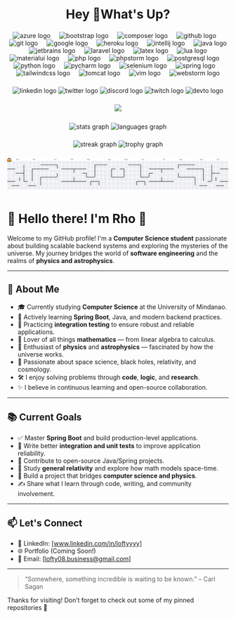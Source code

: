 <h1 align="center">Hey 👋What's Up?</h1>

###

<div align="center">
  <img src="https://cdn.jsdelivr.net/gh/devicons/devicon/icons/azure/azure-original.svg" height="60" alt="azure logo"  />
  <img width="12" />
  <img src="https://cdn.jsdelivr.net/gh/devicons/devicon/icons/bootstrap/bootstrap-original.svg" height="60" alt="bootstrap logo"  />
  <img width="12" />
  <img src="https://cdn.jsdelivr.net/gh/devicons/devicon/icons/composer/composer-original.svg" height="60" alt="composer logo"  />
  <img width="12" />
  <img src="https://cdn.jsdelivr.net/gh/devicons/devicon/icons/github/github-original.svg" height="60" alt="github logo"  />
  <img width="12" />
  <img src="https://cdn.jsdelivr.net/gh/devicons/devicon/icons/git/git-original.svg" height="60" alt="git logo"  />
  <img width="12" />
  <img src="https://cdn.jsdelivr.net/gh/devicons/devicon/icons/google/google-original.svg" height="60" alt="google logo"  />
  <img width="12" />
  <img src="https://cdn.jsdelivr.net/gh/devicons/devicon/icons/heroku/heroku-original.svg" height="60" alt="heroku logo"  />
  <img width="12" />
  <img src="https://cdn.jsdelivr.net/gh/devicons/devicon/icons/intellij/intellij-original.svg" height="60" alt="intellij logo"  />
  <img width="12" />
  <img src="https://cdn.jsdelivr.net/gh/devicons/devicon/icons/java/java-original.svg" height="60" alt="java logo"  />
  <img width="12" />
  <img src="https://cdn.jsdelivr.net/gh/devicons/devicon/icons/jetbrains/jetbrains-original.svg" height="60" alt="jetbrains logo"  />
  <img width="12" />
  <img src="https://cdn.jsdelivr.net/gh/devicons/devicon/icons/laravel/laravel-original.svg" height="60" alt="laravel logo"  />
  <img width="12" />
  <img src="https://cdn.jsdelivr.net/gh/devicons/devicon/icons/latex/latex-original.svg" height="60" alt="latex logo"  />
  <img width="12" />
  <img src="https://cdn.jsdelivr.net/gh/devicons/devicon/icons/lua/lua-original.svg" height="60" alt="lua logo"  />
  <img width="12" />
  <img src="https://cdn.jsdelivr.net/gh/devicons/devicon/icons/materialui/materialui-original.svg" height="60" alt="materialui logo"  />
  <img width="12" />
  <img src="https://cdn.jsdelivr.net/gh/devicons/devicon/icons/php/php-original.svg" height="60" alt="php logo"  />
  <img width="12" />
  <img src="https://cdn.jsdelivr.net/gh/devicons/devicon/icons/phpstorm/phpstorm-original.svg" height="60" alt="phpstorm logo"  />
  <img width="12" />
  <img src="https://cdn.jsdelivr.net/gh/devicons/devicon/icons/postgresql/postgresql-original.svg" height="60" alt="postgresql logo"  />
  <img width="12" />
  <img src="https://cdn.jsdelivr.net/gh/devicons/devicon/icons/python/python-original.svg" height="60" alt="python logo"  />
  <img width="12" />
  <img src="https://cdn.jsdelivr.net/gh/devicons/devicon/icons/pycharm/pycharm-original.svg" height="60" alt="pycharm logo"  />
  <img width="12" />
  <img src="https://cdn.jsdelivr.net/gh/devicons/devicon/icons/selenium/selenium-original.svg" height="60" alt="selenium logo"  />
  <img width="12" />
  <img src="https://cdn.jsdelivr.net/gh/devicons/devicon/icons/spring/spring-original.svg" height="60" alt="spring logo"  />
  <img width="12" />
  <img src="https://cdn.jsdelivr.net/gh/devicons/devicon/icons/tailwindcss/tailwindcss-original-wordmark.svg" height="60" alt="tailwindcss logo"  />
  <img width="12" />
  <img src="https://cdn.jsdelivr.net/gh/devicons/devicon/icons/tomcat/tomcat-original.svg" height="60" alt="tomcat logo"  />
  <img width="12" />
  <img src="https://cdn.jsdelivr.net/gh/devicons/devicon/icons/vim/vim-original.svg" height="60" alt="vim logo"  />
  <img width="12" />
  <img src="https://cdn.jsdelivr.net/gh/devicons/devicon/icons/webstorm/webstorm-original.svg" height="60" alt="webstorm logo"  />
</div>

###

<div align="center">
  <img src="https://img.shields.io/static/v1?message=LinkedIn&logo=linkedin&label=&color=0077B5&logoColor=white&labelColor=&style=for-the-badge" height="25" alt="linkedin logo"  />
  <img src="https://img.shields.io/static/v1?message=Twitter&logo=twitter&label=&color=1DA1F2&logoColor=white&labelColor=&style=for-the-badge" height="25" alt="twitter logo"  />
  <img src="https://img.shields.io/static/v1?message=Discord&logo=discord&label=&color=7289DA&logoColor=white&labelColor=&style=for-the-badge" height="25" alt="discord logo"  />
  <img src="https://img.shields.io/static/v1?message=Twitch&logo=twitch&label=&color=9146FF&logoColor=white&labelColor=&style=for-the-badge" height="25" alt="twitch logo"  />
  <img src="https://img.shields.io/static/v1?message=dev.to&logo=dev.to&label=&color=0A0A0A&logoColor=white&labelColor=&style=for-the-badge" height="25" alt="devto logo"  />
</div>

###

<div align="center">
  <img src="https://visitor-badge.laobi.icu/badge?page_id=loftyyyy.loftyyyy&"  />
</div>

###

<div align="center">
  <img src="https://github-readme-stats.vercel.app/api?username=loftyyyy&hide_title=false&hide_rank=false&show_icons=true&include_all_commits=true&count_private=true&disable_animations=false&theme=dracula&locale=en&hide_border=false&order=1" height="150" alt="stats graph"  />
  <img src="https://github-readme-stats.vercel.app/api/top-langs?username=loftyyyy&locale=en&hide_title=false&layout=compact&card_width=320&langs_count=5&theme=dracula&hide_border=false&order=2" height="150" alt="languages graph"  />
</div>

###

<div align="center">
  <img src="https://streak-stats.demolab.com?user=loftyyyy&locale=en&mode=daily&theme=dracula&hide_border=false&border_radius=5&order=3" height="150" alt="streak graph"  />
  <img src="https://github-profile-trophy.vercel.app?username=loftyyyy&theme=dracula&column=-1&row=1&margin-w=8&margin-h=8&no-bg=false&no-frame=false&order=4" height="150" alt="trophy graph"  />
</div>

###

<picture>
  <source media="(prefers-color-scheme: dark)" srcset="https://raw.githubusercontent.com/loftyyyy/loftyyyy/output/pacman-contribution-graph-dark.svg">
  <source media="(prefers-color-scheme: light)" srcset="https://raw.githubusercontent.com/loftyyyy/loftyyyy/output/pacman-contribution-graph.svg">
  <img alt="pacman contribution graph" src="https://raw.githubusercontent.com/loftyyyy/loftyyyy/output/pacman-contribution-graph.svg">
</picture>

###

<!-- <picture> -->
<!--    <source media="(prefers-color-scheme: dark)" srcset="https://raw.githubusercontent.com/loftyyyy/loftyyyy/output/snake.svg?palette=github-dark">  -->
<!--    <source media="(prefers-color-scheme: light)" srcset="https://raw.githubusercontent.com/loftyyyy/loftyyyy/output/snake.svg"> -->
<!--  <img src="https://raw.githubusercontent.com/loftyyyy/loftyyyy/output/snake.svg" alt="Snake animation" /> -->
<!-- </picture>  -->

###

# 🌌 Hello there! I'm Rho 👋

Welcome to my GitHub profile! I'm a **Computer Science student** passionate about building scalable backend systems and exploring the mysteries of the universe. My journey bridges the world of **software engineering** and the realms of **physics and astrophysics**.

---

## 🚀 About Me

- 🎓 Currently studying **Computer Science** at the University of Mindanao.
- 🧠 Actively learning **Spring Boot**, Java, and modern backend practices.
- 🧪 Practicing **integration testing** to ensure robust and reliable applications.
- 🧮 Lover of all things **mathematics** — from linear algebra to calculus.
- 🌠 Enthusiast of **physics** and **astrophysics** — fascinated by how the universe works.
- 🔭 Passionate about space science, black holes, relativity, and cosmology.
- 🛠️ I enjoy solving problems through **code**, **logic**, and **research**.
- ✨ I believe in continuous learning and open-source collaboration.

---

## 📚 Current Goals

- ✅ Master **Spring Boot** and build production-level applications.
- 🧪 Write better **integration and unit tests** to improve application reliability.
- 📘 Contribute to open-source Java/Spring projects.
- 🌌 Study **general relativity** and explore how math models space-time.
- 🧠 Build a project that bridges **computer science and physics**.
- ✍️ Share what I learn through code, writing, and community involvement.

---

## 📫 Let's Connect

- 💼 LinkedIn: [www.linkedin.com/in/loftyyyy]
- 🌐 Portfolio (Coming Soon!)
- 📧 Email: [lofty08.business@gmail.com]

---

> “Somewhere, something incredible is waiting to be known.” – Carl Sagan

Thanks for visiting! Don’t forget to check out some of my pinned repositories 🚀

###
